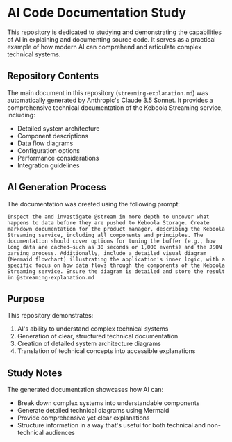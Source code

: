 # AI Code Documentation Study

This repository is dedicated to studying and demonstrating the capabilities of AI in explaining and documenting source code. It serves as a practical example of how modern AI can comprehend and articulate complex technical systems.

## Repository Contents

The main document in this repository (`streaming-explanation.md`) was automatically generated by Anthropic's Claude 3.5 Sonnet. It provides a comprehensive technical documentation of the Keboola Streaming service, including:

- Detailed system architecture
- Component descriptions
- Data flow diagrams
- Configuration options
- Performance considerations
- Integration guidelines

## AI Generation Process

The documentation was created using the following prompt:

```
Inspect the and investigate @stream in more depth to uncover what happens to data before they are pushed to Keboola Storage. Create markdown documentation for the product manager, describing the Keboola Streaming service, including all components and principles. The documentation should cover options for tuning the buffer (e.g., how long data are cached—such as 30 seconds or 1,000 events) and the JSON parsing process. Additionally, include a detailed visual diagram (Mermaid flowchart) illustrating the application's inner logic, with a specific focus on how data flows through the components of the Keboola Streaming service. Ensure the diagram is detailed and store the result in @streaming-explanation.md
```

## Purpose

This repository demonstrates:
1. AI's ability to understand complex technical systems
2. Generation of clear, structured technical documentation
3. Creation of detailed system architecture diagrams
4. Translation of technical concepts into accessible explanations

## Study Notes

The generated documentation showcases how AI can:
- Break down complex systems into understandable components
- Generate detailed technical diagrams using Mermaid
- Provide comprehensive yet clear explanations
- Structure information in a way that's useful for both technical and non-technical audiences 